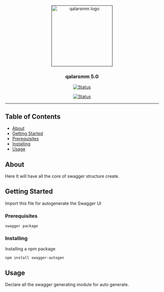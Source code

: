 <p align="center">
  <a href="" rel="noopener">
 <img width=200px height=200px src="https://i.imgur.com/zJHrgwr.png" alt="qalarsmm logo"></a>
</p>

<h3 align="center">qalarsmm 5.0</h3>

<div align="center">

[![Status](https://img.shields.io/badge/status-active-success.svg)]()

</div>
<div align="center">

[![Status](https://img.shields.io/badge/-Swagger%20Core-gray)]()

</div>

---

## Table of Contents

- [About]()
- [Getting Started]()
- [Prerequisites]()
- [Installing]()
- [Usage]()

## About

Here It will have all the core of swagger structure create.

## Getting Started

Import this file for autogenerate the Swagger UI

### Prerequisites

```
swagger package
```

### Installing

Installing a npm package

```
npm install swagger-autogen
```

## Usage

Declare all the swagger generating module for auto generate.
